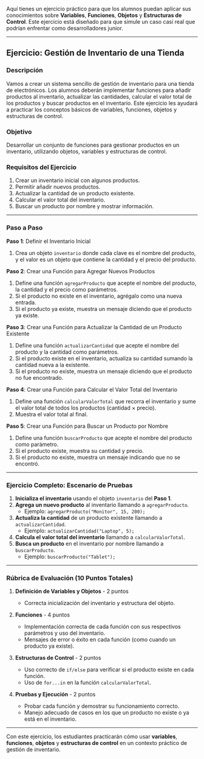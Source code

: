 Aquí tienes un ejercicio práctico para que los alumnos puedan aplicar sus conocimientos sobre **Variables**, **Funciones**, **Objetos** y **Estructuras de Control**. Este ejercicio está diseñado para que simule un caso casi real que podrían enfrentar como desarrolladores junior. 

---

## Ejercicio: Gestión de Inventario de una Tienda

### Descripción

Vamos a crear un sistema sencillo de gestión de inventario para una tienda de electrónicos. Los alumnos deberán implementar funciones para añadir productos al inventario, actualizar las cantidades, calcular el valor total de los productos y buscar productos en el inventario. Este ejercicio les ayudará a practicar los conceptos básicos de variables, funciones, objetos y estructuras de control.

### Objetivo

Desarrollar un conjunto de funciones para gestionar productos en un inventario, utilizando objetos, variables y estructuras de control.

### Requisitos del Ejercicio

1. Crear un inventario inicial con algunos productos.
2. Permitir añadir nuevos productos.
3. Actualizar la cantidad de un producto existente.
4. Calcular el valor total del inventario.
5. Buscar un producto por nombre y mostrar información.

---

### Paso a Paso

**Paso 1**: Definir el Inventario Inicial

1. Crea un objeto `inventario` donde cada clave es el nombre del producto, y el valor es un objeto que contiene la cantidad y el precio del producto.
   

**Paso 2**: Crear una Función para Agregar Nuevos Productos

1. Define una función `agregarProducto` que acepte el nombre del producto, la cantidad y el precio como parámetros.
2. Si el producto no existe en el inventario, agrégalo como una nueva entrada.
3. Si el producto ya existe, muestra un mensaje diciendo que el producto ya existe.


**Paso 3**: Crear una Función para Actualizar la Cantidad de un Producto Existente

1. Define una función `actualizarCantidad` que acepte el nombre del producto y la cantidad como parámetros.
2. Si el producto existe en el inventario, actualiza su cantidad sumando la cantidad nueva a la existente.
3. Si el producto no existe, muestra un mensaje diciendo que el producto no fue encontrado.


**Paso 4**: Crear una Función para Calcular el Valor Total del Inventario

1. Define una función `calcularValorTotal` que recorra el inventario y sume el valor total de todos los productos (cantidad × precio).
2. Muestra el valor total al final.


**Paso 5**: Crear una Función para Buscar un Producto por Nombre

1. Define una función `buscarProducto` que acepte el nombre del producto como parámetro.
2. Si el producto existe, muestra su cantidad y precio.
3. Si el producto no existe, muestra un mensaje indicando que no se encontró.


---

### Ejercicio Completo: Escenario de Pruebas

1. **Inicializa el inventario** usando el objeto `inventario` del **Paso 1**.
2. **Agrega un nuevo producto** al inventario llamando a `agregarProducto`.
   - Ejemplo: `agregarProducto("Monitor", 15, 200);`
3. **Actualiza la cantidad** de un producto existente llamando a `actualizarCantidad`.
   - Ejemplo: `actualizarCantidad("Laptop", 5);`
4. **Calcula el valor total del inventario** llamando a `calcularValorTotal`.
5. **Busca un producto** en el inventario por nombre llamando a `buscarProducto`.
   - Ejemplo: `buscarProducto("Tablet");`

---

### Rúbrica de Evaluación (10 Puntos Totales)

1. **Definición de Variables y Objetos** - 2 puntos  
   - Correcta inicialización del inventario y estructura del objeto.

2. **Funciones** - 4 puntos  
   - Implementación correcta de cada función con sus respectivos parámetros y uso del inventario.
   - Mensajes de error o éxito en cada función (como cuando un producto ya existe).

3. **Estructuras de Control** - 2 puntos  
   - Uso correcto de `if/else` para verificar si el producto existe en cada función.
   - Uso de `for...in` en la función `calcularValorTotal`.

4. **Pruebas y Ejecución** - 2 puntos  
   - Probar cada función y demostrar su funcionamiento correcto.
   - Manejo adecuado de casos en los que un producto no existe o ya está en el inventario.

---

Con este ejercicio, los estudiantes practicarán cómo usar **variables**, **funciones**, **objetos** y **estructuras de control** en un contexto práctico de gestión de inventario.
